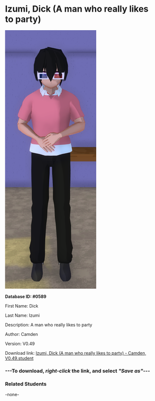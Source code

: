# Izumi, Dick (A man who really likes to party)

<img src="../../Files/Images/Izumi, Dick (A man who really likes to party).png" title="Izumi, Dick (A man who really likes to party) - Camden, V0.49">

**Database ID: #0589**

First Name: Dick

Last Name: Izumi

Description: A man who really likes to party

Author: Camden

Version: V0.49

Download link: <a href="https://raw.githubusercontent.com/Arbiter1223/Daigaku-Gurashi-Custom-Students/master/Files/Student%20Files/Izumi%2C%20Dick%20(A%20man%20who%20really%20likes%20to%20party)%20-%20Camden%2C%20V0.49.student">Izumi, Dick (A man who really likes to party) - Camden, V0.49.student</a>

### ---**To download, _right-click_ the link, and select _"Save as"_**---

### Related Students

-none-
